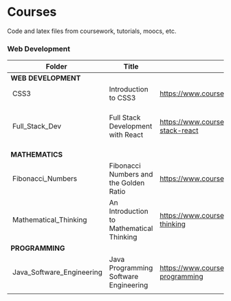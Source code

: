 # Courses

Code and latex files from coursework, tutorials, moocs, etc.

### Web Development

| **Folder** | **Title** | **Source** | **Skills / Tools** |
|---|---|---|---|
| **WEB DEVELOPMENT** |
| &nbsp;CSS3 | Introduction to CSS3 | https://www.coursera.org/learn/introcss | CSS, Web Design |
| &nbsp;Full_Stack_Dev | Full Stack Development with React | https://www.coursera.org/specializations/full-stack-react | Bootstrap, Node.js, jQuery, SASS, Express.js |
| **MATHEMATICS** |
| &nbsp;Fibonacci_Numbers | Fibonacci Numbers and the Golden Ratio | https://www.coursera.org/learn/introcss | Mathematics, Proofs |
| &nbsp;Mathematical_Thinking | An Introduction to Mathematical Thinking | https://www.coursera.org/learn/mathematical-thinking | Number Theory, Real Analysis, Logic |
| **PROGRAMMING** |
| &nbsp;Java_Software_Engineering | Java Programming Software Engineering | https://www.coursera.org/specializations/java-programming | Java, Algorithms |
|  |  |  |  |
